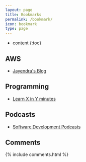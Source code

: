 ```yaml
---
layout: page
title: Bookmarks
permalink: /bookmark/
icon: bookmark
type: page
---
```


* content
{:toc}
## AWS
* [Jayendra's Blog](http://jayendrapatil.com/)

## Programming
* [Learn X in Y minutes](https://learnxinyminutes.com/)

## Podcasts
* [Software Development Podcasts](https://player.fm/featured/software-development)

## Comments

{% include comments.html %}

